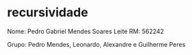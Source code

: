 # recursividade
Nome: Pedro Gabriel Mendes Soares Leite
RM: 562242

Grupo: Pedro Mendes, Leonardo, Alexandre e Guilherme Peres
